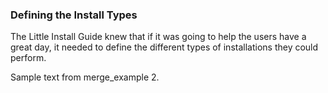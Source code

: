 

### Defining the Install Types

The Little Install Guide knew that if it was going to help the users have a great day, it needed to define the different types of installations they could perform.


Sample text from merge_example 2.

<!--- need to add random invisible text to generate a change to force a rebuild of the PR --->

